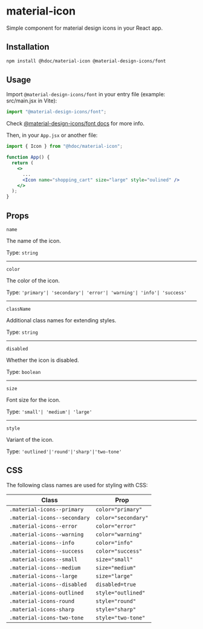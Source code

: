 # material-icon

Simple component for material design icons in your React app.

## Installation

```bash
npm install @hdoc/material-icon @material-design-icons/font
```

## Usage

Import `@material-design-icons/font` in your entry file (example: src/main.jsx in Vite):

```js
import "@material-design-icons/font";
```

Check [@material-design-icons/font docs](https://www.npmjs.com/package/@material-design-icons/font#usage) for more info.

Then, in your `App.jsx` or another file:

```jsx
import { Icon } from "@hdoc/material-icon";

function App() {
  return (
    <>
      ...
      <Icon name="shopping_cart" size="large" style="oulined" />
    </>
  );
}
```

## Props

`name`

The name of the icon.

Type: `string`

---

`color`

The color of the icon.

Type: `'primary'| 'secondary'| 'error'| 'warning'| 'info'| 'success'`

---

`className`

Additional class names for extending styles.

Type: `string`

---

`disabled`

Whether the icon is disabled.

Type: `boolean`

---

`size`

Font size for the icon.

Type: `'small'| 'medium'| 'large'`

---

`style`

Variant of the icon.

Type: `'outlined'|'round'|'sharp'|'two-tone'`

## CSS

The following class names are used for styling with CSS:

| Class                        | Prop                |
| ---------------------------- | ------------------- |
| `.material-icons--primary`   | `color="primary"`   |
| `.material-icons--secondary` | `color="secondary"` |
| `.material-icons--error`     | `color="error"`     |
| `.material-icons--warning`   | `color="warning"`   |
| `.material-icons--info`      | `color="info"`      |
| `.material-icons--success`   | `color="success"`   |
| `.material-icons--small`     | `size="small"`      |
| `.material-icons--medium`    | `size="medium"`     |
| `.material-icons--large`     | `size="large"`      |
| `.material-icons--disabled`  | `disabled=true`     |
| `.material-icons-outlined`   | `style="outlined"`  |
| `.material-icons-round`      | `style="round"`     |
| `.material-icons-sharp`      | `style="sharp"`     |
| `.material-icons-two-tone`   | `style="two-tone"`  |
